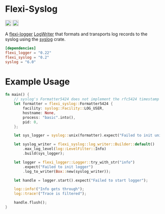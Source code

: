 Flexi-Syslog
============

[<img alt="crates.io" src="https://img.shields.io/crates/v/flexi-syslog.svg?style=for-the-badge&color=fc8d62&logo=rust" height="20">](https://crates.io/crates/flexi-syslog)
[<img alt="docs.rs" src="https://img.shields.io/badge/docs.rs-flexi-syslog?style=for-the-badge&labelColor=555555&logoColor=white&logo=data:image/svg+xml;base64" height="20">](https://docs.rs/flexi-syslog)

A [flexi-logger](https://docs.rs/flexi_logger/0.22.0/flexi_logger/) [LogWriter](https://docs.rs/flexi_logger/0.22.0/flexi_logger/writers/trait.LogWriter.html) that formats and transports log records to the syslog using the [syslog](https://docs.rs/syslog/6.0.1/syslog/index.html) crate.

```toml
[dependencies]
flexi_logger = "0.22"
flexi_syslog = "0.2"
syslog = "6.0"
```

# Example Usage

```rust
fn main() {
    // syslog's Formatter5424 does not implement the rfc5424 timestamp correctly
    let formatter = flexi_syslog::Formatter5424 {
        facility: syslog::Facility::LOG_USER,
        hostname: None,
        process: "basic".into(),
        pid: 0,
    };

    let sys_logger = syslog::unix(formatter).expect("Failed to init unix socket");

    let syslog_writer = flexi_syslog::log_writer::Builder::default()
        .max_log_level(log::LevelFilter::Info)
        .build(sys_logger);

    let logger = flexi_logger::Logger::try_with_str("info")
        .expect("Failed to init logger")
        .log_to_writer(Box::new(syslog_writer));

    let handle = logger.start().expect("Failed to start logger");

    log::info!("Info gets through");
    log::trace!("Trace is filtered");

    handle.flush();
}
```
